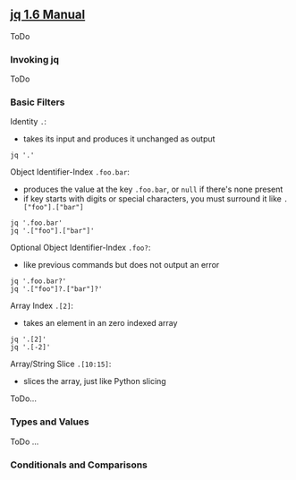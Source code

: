 ## [jq 1.6 Manual](https://stedolan.github.io/jq/manual/v1.6/)

ToDo

### Invoking jq

ToDo

### Basic Filters

Identity `.`:
* takes its input and produces it unchanged as output

`jq '.'`

Object Identifier-Index `.foo.bar`:
* produces the value at the key `.foo.bar`, or `null` if there's none present
* if key starts with digits or special characters, you must surround it like `.["foo"].["bar"]`

`jq '.foo.bar'`  
`jq '.["foo"].["bar"]'`

Optional Object Identifier-Index `.foo?`:
* like previous commands but does not output an error

`jq '.foo.bar?'`  
`jq '.["foo"]?.["bar"]?'`

Array Index `.[2]`:
* takes an element in an zero indexed array

`jq '.[2]'`  
`jq '.[-2]'`

Array/String Slice `.[10:15]`:
* slices the array, just like Python slicing

ToDo...

### Types and Values

ToDo
...

### Conditionals and Comparisons
